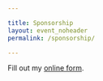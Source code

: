 ```yaml
---

title: Sponsorship
layout: event_noheader
permalink: /sponsorship/

---
```


<div id="wufoo-z1oeua8c1lpggv2"> Fill out my <a href="[https://owasp.wufoo.com/forms/zwy0o5v0avo2xn/](https://owasp.wufoo.com/forms/zwy0o5v0avo2xn/)">online form</a>. </div> <script type="text/javascript"> var z1oeua8c1lpggv2; (function(d, t) { var s = d.createElement(t), options = { 'userName':'owasp', 'formHash':'z1oeua8c1lpggv2', 'autoResize':true, 'height':'403', 'async':true, 'host':'wufoo.com', 'header':'show', 'ssl':true }; s.src = ('https:' == d.location.protocol ?'https://':'http://') + 'secure.wufoo.com/scripts/embed/form.js'; s.onload = s.onreadystatechange = function() { var rs = this.readyState; if (rs) if (rs != 'complete') if (rs != 'loaded') return; try { z1oeua8c1lpggv2 = new WufooForm(); z1oeua8c1lpggv2.initialize(options); z1oeua8c1lpggv2.display(); } catch (e) { } }; var scr = d.getElementsByTagName(t)[0], par = scr.parentNode; par.insertBefore(s, scr); })(document, 'script'); </script>
